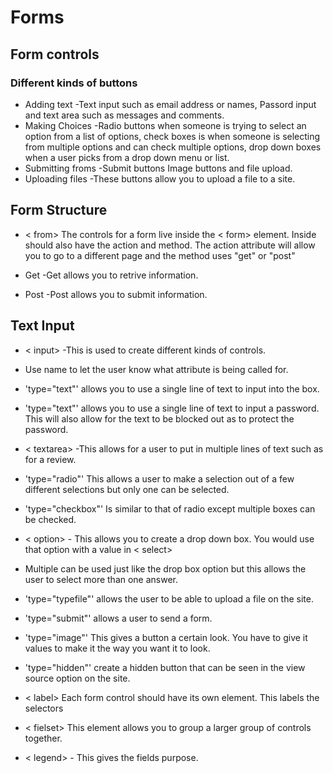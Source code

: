 # Forms

## Form controls

### Different kinds of buttons

- Adding text -Text input such as email address or names, Passord input and text area such as messages and comments.
- Making Choices -Radio buttons when someone is trying to  select an option from a list of options, check boxes is when someone is selecting from multiple options and can check multiple options, drop down boxes when a user picks from a drop down menu or list.
- Submitting froms -Submit buttons Image buttons and file upload.
- Uploading files -These buttons allow you to upload a file to a site.

## Form Structure

- < from> The controls for a form live inside the < form> element.  Inside should also have the action and method.  The action attribute will allow you to go to a different page and the method uses "get" or "post" 

- Get -Get allows you to retrive information.
- Post -Post allows you to submit information.

## Text Input

- < input> -This is used to create different kinds of controls.
- Use name to let the user know what attribute is being called for.

- 'type="text"' allows you to use a single line of text to input into the box.
- 'type="text"' allows you to use a single line  of text to input a password.  This will also allow for the text to be blocked out as to protect the password.
- < textarea> -This allows for a user to put in multiple lines of text such as for a review.
- 'type="radio"' This allows a user to make a selection out of a few different selections but only one can be selected.
- 'type="checkbox"' Is similar to that of radio except multiple boxes can be checked.
- < option> - This allows you to create a drop down box. You would use that option with a value in < select> 
- Multiple can be used just like the drop box option but this allows the user to select more than one answer.
- 'type="typefile"' allows  the user to be able to upload a file on the site. 
- 'type="submit"' allows a user to send a form.
- 'type="image"'  This gives a button a certain look.  You have to give it values to make it the way you want it to look.
- 'type="hidden"' create a hidden button that can be seen in the view source option on the site. 
- < label> Each form control should have its own element.  This labels the selectors
- < fielset> This element allows you to group a larger group of controls together.
- < legend> - This gives the fields purpose.
